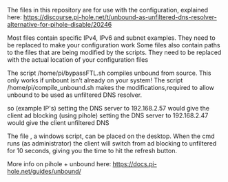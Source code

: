 The files in this repository are for use with the configuration, explained here:
https://discourse.pi-hole.net/t/unbound-as-unfiltered-dns-resolver-alternative-for-pihole-disable/20246

Most files contain specific IPv4, IPv6 and subnet examples.
They need to be replaced to make your configuration work
Some files also contain paths to the files that are being modified by the scripts.
They need to be replaced with the actual location of your configuration files

The script /home/pi/bypassFTL.sh compiles unbound from source. This only works if unbount isn’t already on your system!
The script /home/pi/compile_unbound.sh makes the modifications,required to allow unbound to be used as unfiltered DNS resolver.

so (example IP's)
setting the DNS server to 192.168.2.57 would give the client ad blocking (using pihole)
setting the DNS server to 192.168.2.47 would give the client unfiltered DNS

The file , a windows script, can be placed on the desktop. When the cmd runs (as administrator) the client will switch from ad blocking to unfiltered for 10 seconds, giving you the time to hit the refresh button. 

More info on pihole + unbound here:
https://docs.pi-hole.net/guides/unbound/
